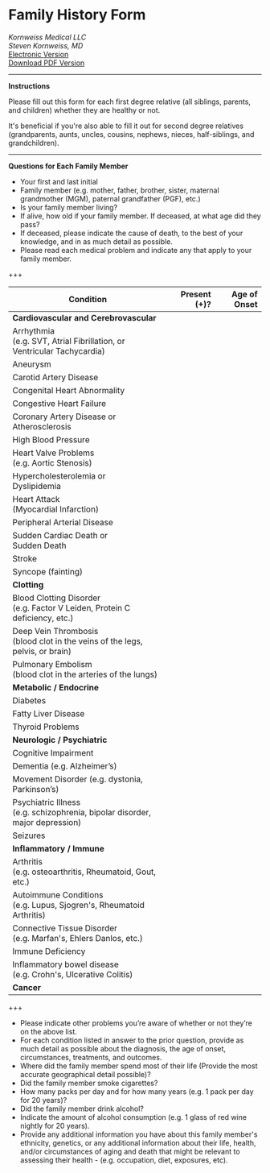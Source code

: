 # Family History Form
*Kornweiss Medical LLC*\
*Steven Kornweiss, MD*\
[Electronic Version](https://nl77ewb6aoz.typeform.com/to/etWGSFEZ)\
[Download PDF Version](./family_history_form.pdf)

---
**Instructions**

Please fill out this form for each first degree relative (all siblings, parents, and children) whether they are healthy or not.

It's beneficial if you're also able to fill it out for second degree relatives (grandparents, aunts, uncles, cousins, nephews, nieces, half-siblings, and grandchildren).

___

**Questions for Each Family Member**
- Your first and last initial
- Family member (e.g. mother, father, brother, sister, maternal grandmother (MGM), paternal grandfather (PGF), etc.)
- Is your family member living?
- If alive, how old if your family member. If deceased, at what age did they pass?
- If deceased, please indicate the cause of death, to the best of your knowledge, and in as much detail as possible.
- Please read each medical problem and indicate any that apply to your family member.

+++

| Condition | Present (+)? | Age of Onset |
|---|---:|---:|
| **Cardiovascular and Cerebrovascular** |  |  |
| Arrhythmia<br> (e.g. SVT, Atrial Fibrillation, or<br> Ventricular Tachycardia) |  |  |
| Aneurysm |  |  |
| Carotid Artery Disease |  |  |
| Congenital Heart Abnormality |  |  |
| Congestive Heart Failure |  |  |
| Coronary Artery Disease or<br> Atherosclerosis |  |  |
| High Blood Pressure |  |  |
| Heart Valve Problems<br> (e.g. Aortic Stenosis) |  |  |
| Hypercholesterolemia or<br> Dyslipidemia |  |  |
| Heart Attack<br> (Myocardial Infarction) |  |  |
| Peripheral Arterial Disease |  |  |
| Sudden Cardiac Death or<br> Sudden Death |  |  |
| Stroke |  |  |
| Syncope (fainting) |  |  |
| **Clotting** |  |  |
| Blood Clotting Disorder<br> (e.g. Factor V Leiden, Protein C deficiency, etc.) |  |  |
| Deep Vein Thrombosis<br> (blood clot in the veins of the legs, pelvis, or brain) |  |  |
| Pulmonary Embolism<br> (blood clot in the arteries of the lungs) |  |  |
| **Metabolic / Endocrine** |  |  |
| Diabetes |  |  |
| Fatty Liver Disease |  |  |
| Thyroid Problems |  |  |
| **Neurologic / Psychiatric** |  |  |
| Cognitive Impairment |  |  |
| Dementia (e.g. Alzheimer’s) |  |  |
| Movement Disorder (e.g. dystonia, Parkinson’s) |  |  |
| Psychiatric Illness <br>(e.g. schizophrenia, bipolar disorder, major depression) |  |  |
| Seizures |  |  |
| **Inflammatory / Immune** |  |  |
| Arthritis<br>(e.g. osteoarthritis, Rheumatoid, Gout, etc.) |  |  |
| Autoimmune Conditions<br> (e.g. Lupus, Sjogren's, Rheumatoid Arthritis) |  |  |
| Connective Tissue Disorder<br> (e.g. Marfan's, Ehlers Danlos, etc.) |  |  |
| Immune Deficiency |  |  |
| Inflammatory bowel disease<br> (e.g. Crohn's, Ulcerative Colitis) |  |  |
| **Cancer** |  |  |

+++

- Please indicate other problems you’re aware of whether or not they’re on the above list.
- For each condition listed in answer to the prior question, provide as much detail as possible about the diagnosis, the age of onset, circumstances, treatments, and outcomes.
- Where did the family member spend most of their life (Provide the most accurate geographical detail possible)?
- Did the family member smoke cigarettes?
- How many packs per day and for how many years (e.g. 1 pack per day for 20 years)?
- Did the family member drink alcohol?
- Indicate the amount of alcohol consumption (e.g. 1 glass of red wine nightly for 20 years).
- Provide any additional information you have about this family member's ethnicity, genetics, or any additional information about their life, health, and/or circumstances of aging and death that might be relevant to assessing their health - (e.g. occupation, diet, exposures, etc).